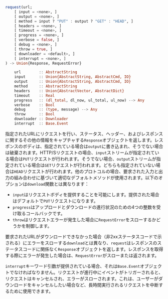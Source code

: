```julia
request(url;
    [ input = <none>, ]
    [ output = <none>, ]
    [ method = input ? "PUT" : output ? "GET" : "HEAD", ]
    [ headers = <none>, ]
    [ timeout = <none>, ]
    [ progress = <none>, ]
    [ verbose = false, ]
    [ debug = <none>, ]
    [ throw = true, ]
    [ downloader = <default>, ]
    [ interrupt = <none>, ]
) -> Union{Response, RequestError}

    url        :: AbstractString
    input      :: Union{AbstractString, AbstractCmd, IO}
    output     :: Union{AbstractString, AbstractCmd, IO}
    method     :: AbstractString
    headers    :: Union{AbstractVector, AbstractDict}
    timeout    :: Real
    progress   :: (dl_total, dl_now, ul_total, ul_now) --> Any
    verbose    :: Bool
    debug      :: (type, message) --> Any
    throw      :: Bool
    downloader :: Downloader
    interrupt  :: Base.Event
```

指定されたURLにリクエストを行い、ステータス、ヘッダー、およびレスポンスに関するその他の情報をキャプチャする`Response`オブジェクトを返します。レスポンスのボディは、指定されている場合は`output`に書き込まれ、そうでない場合は破棄されます。HTTP/Sリクエストの場合、`input`ストリームが指定されている場合は`PUT`リクエストが行われます。そうでない場合、`output`ストリームが指定されている場合は`GET`リクエストが行われます。どちらも指定されていない場合は`HEAD`リクエストが行われます。他のプロトコルの場合、要求された入力と出力の組み合わせに基づいて適切なデフォルトメソッドが使用されます。以下のオプションは`download`関数とは異なります：

  * `input`はリクエストボディを提供することを可能にします。提供された場合はデフォルトで`PUT`リクエストになります。
  * `progress`はアップロードとダウンロードの進行状況のための4つの整数を受け取るコールバックです。
  * `throw`はリクエストエラーが発生した場合に`RequestError`をスローするかどうかを制御します。

要求されたURLがダウンロードできなかった場合（非2xxステータスコードで示される）にエラーをスローする`download`とは異なり、`request`はレスポンスのステータスコードに関係なく`Response`オブジェクトを返します。レスポンスを取得する際にエラーが発生した場合は、`RequestError`がスローまたは返されます。

`interrupt`キーワード引数が提供されている場合、それは`Base.Event`オブジェクトでなければなりません。リクエストが進行中にイベントがトリガーされると、リクエストはキャンセルされ、エラーがスローされます。これは、ユーザーがダウンロードをキャンセルしたい場合など、長時間実行されるリクエストを中断するために使用できます。
